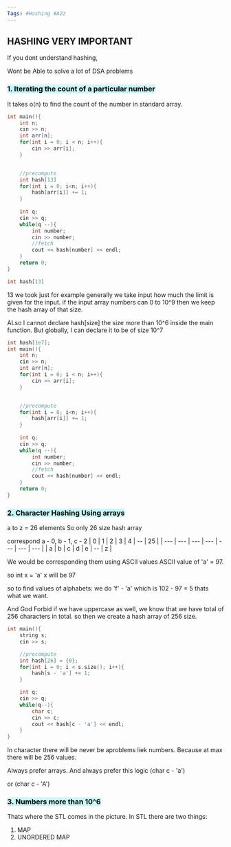 ```yaml
---
Tags: #Hashing #A2z
---
```


## HASHING VERY IMPORTANT

If you dont understand hashing,

Wont be Able to solve a lot of DSA problems

### <mark style="background: #ABF7F7A6;">1. Iterating the count of a particular number
</mark>
It takes o(n) to find the count of the number in standard array. 

```cpp
int main(){
	int n;
	cin >> n;
	int arr[n];
	for(int i = 0; i < n; i++){
		cin >> arr[i];
	}


	//precompute
	int hash[13]
	for(int i = 0; i<n; i++){
		hash[arr[i]] += 1;
	}
	
	int q;
	cin >> q;
	while(q --){
		int number;
		cin >> number;
		//fetch
		cout << hash[number] << endl;
	}
	return 0;
}

```

```cpp
int hash[13]
```
13 we took just for example
generally we take input how much the limit is given for the input. if the input array numbers can 0 to 10^9 then we keep the hash array of that size.

ALso I cannot declare hash[size] the size more than 10^6 inside the main function. But globally, I can declare it to be of size 10^7

```cpp
int hash[1e7];
int main(){
	int n;
	cin >> n;
	int arr[n];
	for(int i = 0; i < n; i++){
		cin >> arr[i];
	}


	//precompute
	for(int i = 0; i<n; i++){
		hash[arr[i]] += 1;
	}
	
	int q;
	cin >> q;
	while(q --){
		int number;
		cin >> number;
		//fetch
		cout << hash[number] << endl;
	}
	return 0;
}

```



### <mark style="background: #ABF7F7A6;">2. Character Hashing Using arrays
</mark>


a to z = 26 elements
So only 26 size hash array

correspond a - 0, b - 1, c - 2 
| 0   | 1   | 2   | 3   | 4   | --  | 25  |
| --- | --- | --- | --- | --- | --- | --- |
| a   | b   | c   | d   | e   | --  | z   |

We would be corresponding them using ASCII values
ASCII value of 'a' = 97.

so int x = 'a'
x will be 97

so to find values of alphabets:
we do 'f' - 'a' which is 102 - 97 = 5 thats what we want.

And God Forbid if we have uppercase as well, we know that we have total of 256 characters in total. so then we create a hash array of 256 size.

```cpp
int main(){
	string s;
	cin >> s;

	//precompute
	int hash[26] = {0};
	for(int i = 0; i < s.size(); i++){
		hash[s - 'a'] += 1;
	}

	int q;
	cin >> q;
	while(q--){
		char c;
		cin >> c;
		cout << hash[c - 'a'] << endl;
	}
}
```


In character there will be never be aproblems liek numbers. Because at max there will be 256 values.

Always prefer arrays. And always prefer this logic (char c - 'a')

or (char c - 'A')


### <mark style="background: #ABF7F7A6;">3. Numbers more than 10^6</mark>

Thats where the STL comes in the picture. In STL there are two things:

1. MAP
2. UNORDERED MAP









